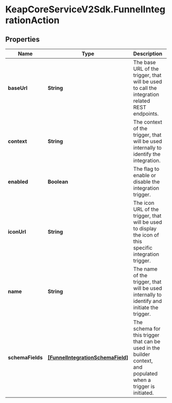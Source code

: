 # KeapCoreServiceV2Sdk.FunnelIntegrationAction

## Properties

Name | Type | Description | Notes
------------ | ------------- | ------------- | -------------
**baseUrl** | **String** | The base URL of the trigger, that will be used to call the integration related REST endpoints. | [optional] 
**context** | **String** | The context of the trigger, that will be used internally to identify the integration. | [optional] 
**enabled** | **Boolean** | The flag to enable or disable the integration trigger. | [optional] 
**iconUrl** | **String** | The icon URL of the trigger, that will be used to display the icon of this specific integration trigger. | [optional] 
**name** | **String** | The name of the trigger, that will be used internally to identify and initiate the trigger. | [optional] 
**schemaFields** | [**[FunnelIntegrationSchemaField]**](FunnelIntegrationSchemaField.md) | The schema for this trigger that can be used in the builder context, and populated when a trigger is initiated. | [optional] 


